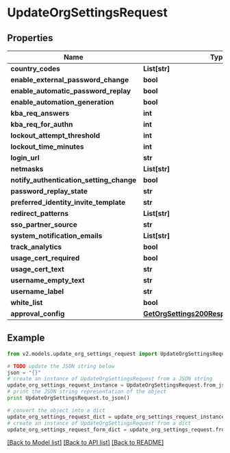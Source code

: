 # UpdateOrgSettingsRequest


## Properties
Name | Type | Description | Notes
------------ | ------------- | ------------- | -------------
**country_codes** | **List[str]** |  | [optional] 
**enable_external_password_change** | **bool** |  | [optional] 
**enable_automatic_password_replay** | **bool** |  | [optional] 
**enable_automation_generation** | **bool** |  | [optional] 
**kba_req_answers** | **int** |  | [optional] 
**kba_req_for_authn** | **int** |  | [optional] 
**lockout_attempt_threshold** | **int** |  | [optional] 
**lockout_time_minutes** | **int** |  | [optional] 
**login_url** | **str** |  | [optional] 
**netmasks** | **List[str]** |  | [optional] 
**notify_authentication_setting_change** | **bool** |  | [optional] 
**password_replay_state** | **str** |  | [optional] 
**preferred_identity_invite_template** | **str** |  | [optional] 
**redirect_patterns** | **List[str]** |  | [optional] 
**sso_partner_source** | **str** |  | [optional] 
**system_notification_emails** | **List[str]** |  | [optional] 
**track_analytics** | **bool** |  | [optional] 
**usage_cert_required** | **bool** |  | [optional] 
**usage_cert_text** | **str** |  | [optional] 
**username_empty_text** | **str** |  | [optional] 
**username_label** | **str** |  | [optional] 
**white_list** | **bool** |  | [optional] 
**approval_config** | [**GetOrgSettings200ResponseApprovalConfig**](GetOrgSettings200ResponseApprovalConfig.md) |  | [optional] 

## Example

```python
from v2.models.update_org_settings_request import UpdateOrgSettingsRequest

# TODO update the JSON string below
json = "{}"
# create an instance of UpdateOrgSettingsRequest from a JSON string
update_org_settings_request_instance = UpdateOrgSettingsRequest.from_json(json)
# print the JSON string representation of the object
print UpdateOrgSettingsRequest.to_json()

# convert the object into a dict
update_org_settings_request_dict = update_org_settings_request_instance.to_dict()
# create an instance of UpdateOrgSettingsRequest from a dict
update_org_settings_request_form_dict = update_org_settings_request.from_dict(update_org_settings_request_dict)
```
[[Back to Model list]](../README.md#documentation-for-models) [[Back to API list]](../README.md#documentation-for-api-endpoints) [[Back to README]](../README.md)


